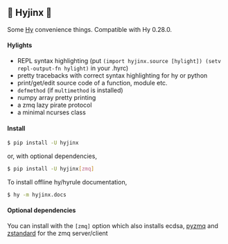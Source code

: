 ## 🦑 Hyjinx 🦑

Some [Hy](http://hylang.org) convenience things. Compatible with Hy 0.28.0.

#### Hylights

- REPL syntax highlighting (put `(import hyjinx.source [hylight]) (setv repl-output-fn hylight)` in your .hyrc)
- pretty tracebacks with correct syntax highlighting for hy or python
- print/get/edit source code of a function, module etc.
- `defmethod` (if `multimethod` is installed)
- numpy array pretty printing
- a zmq lazy pirate protocol
- a minimal ncurses class

#### Install

```bash
$ pip install -U hyjinx
```

or, with optional dependencies,
```bash
$ pip install -U hyjinx[zmq]
```

To install offline hy/hyrule documentation,
```bash
$ hy -m hyjinx.docs
```

#### Optional dependencies

You can install with the `[zmq]` option which also installs ecdsa, [pyzmq](https://pypi.org/project/pyzmq/) and [zstandard](https://pypi.org/project/zstandard/) for the zmq server/client
